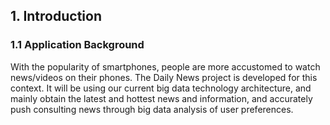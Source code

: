 ## 1. Introduction
### 1.1 Application Background
With the popularity of smartphones, people are more accustomed to watch news/videos on their phones. The Daily News project is developed for this context. It will be using our current big data technology architecture, and mainly obtain the latest and hottest news and information, and accurately push consulting news through big data analysis of user preferences. 